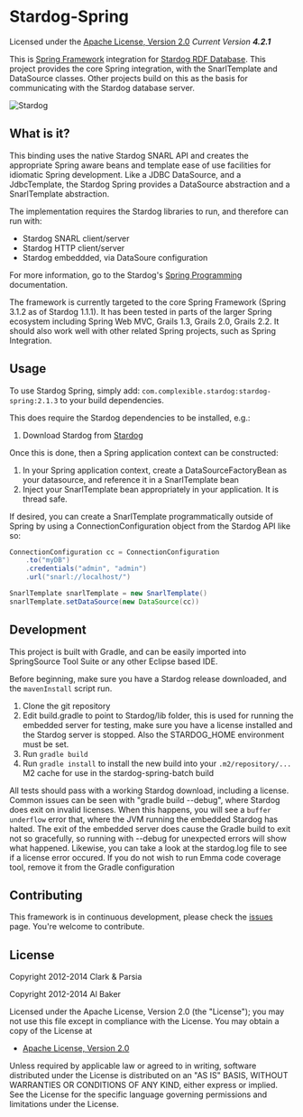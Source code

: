 Stardog-Spring
==========

Licensed under the [Apache License, Version 2.0](http://www.apache.org/licenses/LICENSE-2.0)
_Current Version **4.2.1**_

This is [Spring Framework](http://springsource.org) integration for [Stardog RDF Database](http://stardog.com). This project
provides the core Spring integration, with the SnarlTemplate and DataSource classes.  Other projects build on this as the basis for
communicating with the Stardog database server.

![Stardog](http://stardog.com/img/stardog.png)

## What is it? ##

This binding uses the native Stardog SNARL API and creates the appropriate Spring aware beans and template ease of use facilities for idiomatic Spring development.  Like a JDBC DataSource, and a JdbcTemplate, the Stardog Spring provides a DataSource abstraction and a SnarlTemplate abstraction.

The implementation requires the Stardog libraries to run, and therefore can run with:

* Stardog SNARL client/server
* Stardog HTTP client/server
* Stardog embeddded, via DataSoure configuration

For more information, go to the Stardog's [Spring Programming](http://stardog.com/docs/spring/) documentation.

The framework is currently targeted to the core Spring Framework (Spring 3.1.2 as of Stardog 1.1.1).  It has been tested in parts of the larger Spring ecosystem including Spring Web MVC, Grails 1.3, Grails 2.0, Grails 2.2.  It should also work well with other related Spring projects, such as Spring Integration.

## Usage ##

To use Stardog Spring, simply add: `com.complexible.stardog:stardog-spring:2.1.3` to your build dependencies.

This does require the Stardog dependencies to be installed, e.g.:

1. Download Stardog from [Stardog](http://stardog.com)

Once this is done, then a Spring application context can be constructed:

1. In your Spring application context, create a DataSourceFactoryBean as your datasource, and reference it in a SnarlTemplate bean
2. Inject your SnarlTemplate bean appropriately in your application.  It is thread safe.

If desired, you can create a SnarlTemplate programmatically outside of Spring by using a ConnectionConfiguration object from the Stardog API like so:

```groovy
ConnectionConfiguration cc = ConnectionConfiguration
	.to("myDB")
	.credentials("admin", "admin")
	.url("snarl://localhost/")

SnarlTemplate snarlTemplate = new SnarlTemplate()
snarlTemplate.setDataSource(new DataSource(cc))
```


## Development ##

This project is built with Gradle, and can be easily imported into SpringSource Tool Suite or any other Eclipse based IDE.

Before beginning, make sure you have a Stardog release downloaded, and the `mavenInstall` script run. 

1. Clone the git repository
2. Edit build.gradle to point to Stardog/lib folder, this is used for running the embedded server for testing, make sure you have a license installed and the Stardog server is stopped.  Also the STARDOG_HOME environment must be set.
3. Run `gradle build`
4. Run `gradle install` to install the new build into your `.m2/repository/...` M2 cache for use in the stardog-spring-batch build

All tests should pass with a working Stardog download, including a license.  Common issues can be seen with "gradle build --debug", where Stardog does exit on invalid licenses.  When this happens, you will see a `buffer underflow` error that, where the JVM running the embedded Stardog has halted.  The exit of the embedded server does cause the Gradle build to exit not so gracefully, so running with --debug for unexpected errors will show what happened.  Likewise, you can take a look at the stardog.log file to see if a license error occured.  If you do not wish to run Emma code coverage tool, remove it from the Gradle configuration


## Contributing ##

This framework is in continuous development, please check the [issues](https://github.com/complexible/stardog-spring/issues) page. You're welcome to contribute.

## License

Copyright 2012-2014 Clark & Parsia

Copyright 2012-2014 Al Baker

Licensed under the Apache License, Version 2.0 (the "License");
you may not use this file except in compliance with the License.
You may obtain a copy of the License at

* [Apache License, Version 2.0](http://www.apache.org/licenses/LICENSE-2.0)

Unless required by applicable law or agreed to in writing, software
distributed under the License is distributed on an "AS IS" BASIS,
WITHOUT WARRANTIES OR CONDITIONS OF ANY KIND, either express or implied.
See the License for the specific language governing permissions and
limitations under the License.
